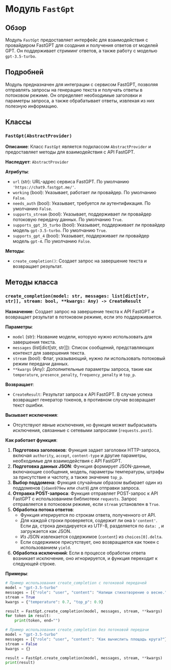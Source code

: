 # Модуль `FastGpt`

## Обзор

Модуль `FastGpt` предоставляет интерфейс для взаимодействия с провайдером FastGPT для создания и получения ответов от моделей GPT. Он поддерживает стриминг ответов, а также работу с моделью `gpt-3.5-turbo`.

## Подробней

Модуль предназначен для интеграции с сервисом FastGPT, позволяя отправлять запросы на генерацию текста и получать ответы в потоковом режиме. Он определяет необходимые заголовки и параметры запроса, а также обрабатывает ответы, извлекая из них полезную информацию.

## Классы

### `FastGpt(AbstractProvider)`

**Описание**: Класс `FastGpt` является подклассом `AbstractProvider` и предоставляет методы для взаимодействия с API FastGPT.

**Наследует**: `AbstractProvider`

**Атрибуты**:
- `url` (str): URL-адрес сервиса FastGPT. По умолчанию `'https://chat9.fastgpt.me/'`.
- `working` (bool): Указывает, работает ли провайдер. По умолчанию `False`.
- `needs_auth` (bool): Указывает, требуется ли аутентификация. По умолчанию `False`.
- `supports_stream` (bool): Указывает, поддерживает ли провайдер потоковую передачу данных. По умолчанию `True`.
- `supports_gpt_35_turbo` (bool): Указывает, поддерживает ли провайдер модель `gpt-3.5-turbo`. По умолчанию `True`.
- `supports_gpt_4` (bool): Указывает, поддерживает ли провайдер модель `gpt-4`. По умолчанию `False`.

**Методы**:
- `create_completion()`: Создает запрос на завершение текста и возвращает результат.

## Методы класса

### `create_completion(model: str, messages: list[dict[str, str]], stream: bool, **kwargs: Any) -> CreateResult`

**Назначение**: Создает запрос на завершение текста к API FastGPT и возвращает результат в потоковом режиме, если это поддерживается.

**Параметры**:
- `model` (str): Название модели, которую нужно использовать для завершения текста.
- `messages` (list[dict[str, str]]): Список сообщений, представляющих контекст для завершения текста.
- `stream` (bool): Флаг, указывающий, нужно ли использовать потоковый режим передачи данных.
- `**kwargs` (Any): Дополнительные параметры запроса, такие как `temperature`, `presence_penalty`, `frequency_penalty` и `top_p`.

**Возвращает**:
- `CreateResult`: Результат запроса к API FastGPT. В случае успеха возвращает генератор токенов, в противном случае возвращает текст ошибки.

**Вызывает исключения**:
- Отсутствуют явные исключения, но функция может выбрасывать исключения, связанные с сетевыми запросами (`requests.post`).

**Как работает функция**:

1.  **Подготовка заголовков**: Функция задает заголовки HTTP-запроса, включая `authority`, `accept`, `content-type` и другие параметры, необходимые для взаимодействия с API FastGPT.
2.  **Подготовка данных JSON**: Функция формирует JSON-данные, включающие сообщения, модель, параметры температуры, штрафы за присутствие и частоту, а также значение `top_p`.
3.  **Выбор поддомена**: Функция случайным образом выбирает один из поддоменов (`jdaen979ew` или `chat9`) для отправки запроса.
4.  **Отправка POST-запроса**: Функция отправляет POST-запрос к API FastGPT с использованием библиотеки `requests`. Запрос отправляется в потоковом режиме, если `stream` установлен в `True`.
5.  **Обработка потока ответов**:
    *   Функция итерируется по строкам ответа, полученного от API.
    *   Для каждой строки проверяется, содержит ли она `b'content'`. Если да, строка декодируется из UTF-8, разделяется по `data: `, и загружается как JSON.
    *   Из JSON извлекается содержимое (`content`) из `choices[0].delta`.
    *   Если содержимое присутствует, оно возвращается как токен с использованием `yield`.
6.  **Обработка исключений**: Если в процессе обработки ответа возникает исключение, оно игнорируется, и функция переходит к следующей строке.

**Примеры**:

```python
# Пример использования create_completion с потоковой передачей
model = "gpt-3.5-turbo"
messages = [{"role": "user", "content": "Напиши стихотворение о весне."}]
stream = True
kwargs = {"temperature": 0.7, "top_p": 0.9}

result = FastGpt.create_completion(model, messages, stream, **kwargs)
for token in result:
    print(token, end="")

# Пример использования create_completion без потоковой передачи
model = "gpt-3.5-turbo"
messages = [{"role": "user", "content": "Как вычислить площадь круга?"}]
stream = False
kwargs = {}

result = FastGpt.create_completion(model, messages, stream, **kwargs)
print(result)